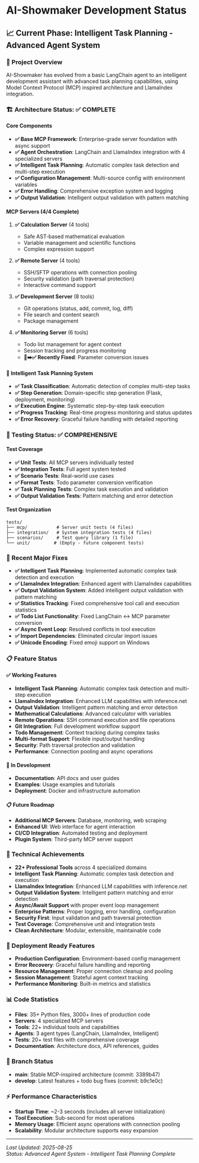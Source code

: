 # AI-Showmaker Development Status

## 📈 Current Phase: **Intelligent Task Planning - Advanced Agent System**

### 🎯 Project Overview
AI-Showmaker has evolved from a basic LangChain agent to an intelligent development assistant with advanced task planning capabilities, using Model Context Protocol (MCP) inspired architecture and LlamaIndex integration.

### 🏗️ Architecture Status: **✅ COMPLETE**

#### Core Components
- **✅ Base MCP Framework**: Enterprise-grade server foundation with async support
- **✅ Agent Orchestration**: LangChain and LlamaIndex integration with 4 specialized servers
- **✅ Intelligent Task Planning**: Automatic complex task detection and multi-step execution
- **✅ Configuration Management**: Multi-source config with environment variables
- **✅ Error Handling**: Comprehensive exception system and logging
- **✅ Output Validation**: Intelligent output validation with pattern matching

#### MCP Servers (4/4 Complete)
1. **✅ Calculation Server** (4 tools)
   - Safe AST-based mathematical evaluation
   - Variable management and scientific functions
   - Complex expression support
   
2. **✅ Remote Server** (4 tools) 
   - SSH/SFTP operations with connection pooling
   - Security validation (path traversal protection)
   - Interactive command support
   
3. **✅ Development Server** (8 tools)
   - Git operations (status, add, commit, log, diff)
   - File search and content search
   - Package management
   
4. **✅ Monitoring Server** (6 tools)
   - Todo list management for agent context
   - Session tracking and progress monitoring
   - **🐛➡️✅ Recently Fixed**: Parameter conversion issues

#### 🧠 Intelligent Task Planning System
- **✅ Task Classification**: Automatic detection of complex multi-step tasks
- **✅ Step Generation**: Domain-specific step generation (Flask, deployment, monitoring)
- **✅ Execution Engine**: Systematic step-by-step task execution
- **✅ Progress Tracking**: Real-time progress monitoring and status updates
- **✅ Error Recovery**: Graceful failure handling with detailed reporting

### 🧪 Testing Status: **✅ COMPREHENSIVE**

#### Test Coverage
- **✅ Unit Tests**: All MCP servers individually tested
- **✅ Integration Tests**: Full agent system tested
- **✅ Scenario Tests**: Real-world use cases
- **✅ Format Tests**: Todo parameter conversion verification
- **✅ Task Planning Tests**: Complex task execution and validation
- **✅ Output Validation Tests**: Pattern matching and error detection

#### Test Organization
```
tests/
├── mcp/           # Server unit tests (4 files)
├── integration/   # System integration tests (4 files)  
├── scenarios/     # Test query library (1 file)
└── unit/         # (Empty - future component tests)
```

### 🔧 Recent Major Fixes
- **✅ Intelligent Task Planning**: Implemented automatic complex task detection and execution
- **✅ LlamaIndex Integration**: Enhanced agent with LlamaIndex capabilities
- **✅ Output Validation System**: Added intelligent output validation with pattern matching
- **✅ Statistics Tracking**: Fixed comprehensive tool call and execution statistics
- **✅ Todo List Functionality**: Fixed LangChain ↔ MCP parameter conversion
- **✅ Async Event Loop**: Resolved conflicts in tool execution
- **✅ Import Dependencies**: Eliminated circular import issues
- **✅ Unicode Encoding**: Fixed emoji support on Windows

### 📋 Feature Status

#### ✅ Working Features
- **Intelligent Task Planning**: Automatic complex task detection and multi-step execution
- **LlamaIndex Integration**: Enhanced LLM capabilities with inference.net
- **Output Validation**: Intelligent pattern matching and error detection
- **Mathematical Calculations**: Advanced calculator with variables
- **Remote Operations**: SSH command execution and file operations
- **Git Integration**: Full development workflow support
- **Todo Management**: Context tracking during complex tasks
- **Multi-format Support**: Flexible input/output handling
- **Security**: Path traversal protection and validation
- **Performance**: Connection pooling and async operations

#### 🔄 In Development
- **Documentation**: API docs and user guides
- **Examples**: Usage examples and tutorials
- **Deployment**: Docker and infrastructure automation

#### 📋 Future Roadmap
- **Additional MCP Servers**: Database, monitoring, web scraping
- **Enhanced UI**: Web interface for agent interaction
- **CI/CD Integration**: Automated testing and deployment
- **Plugin System**: Third-party MCP server support

### 🌟 Technical Achievements
- **22+ Professional Tools** across 4 specialized domains
- **Intelligent Task Planning**: Automatic complex task detection and execution
- **LlamaIndex Integration**: Enhanced LLM capabilities with inference.net
- **Output Validation System**: Intelligent pattern matching and error detection
- **Async/Await Support** with proper event loop management
- **Enterprise Patterns**: Proper logging, error handling, configuration
- **Security First**: Input validation and path traversal protection
- **Test Coverage**: Comprehensive unit and integration tests
- **Clean Architecture**: Modular, extensible, maintainable code

### 🚀 Deployment Ready Features
- **Production Configuration**: Environment-based config management
- **Error Recovery**: Graceful failure handling and reporting
- **Resource Management**: Proper connection cleanup and pooling
- **Session Management**: Stateful agent context tracking
- **Performance Monitoring**: Built-in metrics and statistics

### 📊 Code Statistics
- **Files**: 35+ Python files, 3000+ lines of production code
- **Servers**: 4 specialized MCP servers
- **Tools**: 22+ individual tools and capabilities
- **Agents**: 3 agent types (LangChain, LlamaIndex, Intelligent)
- **Tests**: 20+ test files with comprehensive coverage
- **Documentation**: Architecture docs, API references, guides

### 🔀 Branch Status
- **main**: Stable MCP-inspired architecture (commit: 3389b47)
- **develop**: Latest features + todo bug fixes (commit: b9c1e0c)

### ⚡ Performance Characteristics
- **Startup Time**: ~2-3 seconds (includes all server initialization)
- **Tool Execution**: Sub-second for most operations
- **Memory Usage**: Efficient async operations with connection pooling
- **Scalability**: Modular architecture supports easy expansion

---

*Last Updated: 2025-08-25*  
*Status: Advanced Agent System - Intelligent Task Planning Complete*